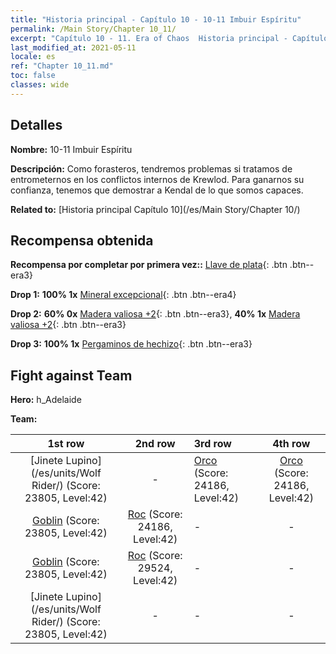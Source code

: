 ```yaml
---
title: "Historia principal - Capítulo 10 - 10-11 Imbuir Espíritu"
permalink: /Main Story/Chapter 10_11/
excerpt: "Capítulo 10 - 11. Era of Chaos  Historia principal - Capítulo 10_11. 10-11 Imbuir Espíritu"
last_modified_at: 2021-05-11
locale: es
ref: "Chapter 10_11.md"
toc: false
classes: wide
---
```


## Detalles

 **Nombre:** 10-11 Imbuir Espíritu

 **Descripción:** Como forasteros, tendremos problemas si tratamos de entrometernos en los conflictos internos de Krewlod. Para ganarnos su confianza, tenemos que demostrar a Kendal de lo que somos capaces.

 **Related to:** [Historia principal Capítulo 10](/es/Main Story/Chapter 10/)

## Recompensa obtenida

 **Recompensa por completar por primera vez::** [Llave de plata](/ItemsES/con_693/){: .btn .btn--era3}

 **Drop 1:** **100% 1x** [Mineral excepcional](/ItemsES/mat_33/){: .btn .btn--era4}

 **Drop 2:** **60% 0x** [Madera valiosa +2](/ItemsES/mat_27/){: .btn .btn--era3}, **40% 1x** [Madera valiosa +2](/ItemsES/mat_27/){: .btn .btn--era3}

 **Drop 3:** **100% 1x** [Pergaminos de hechizo](/ItemsES/con_694/){: .btn .btn--era3}


## Fight against Team
 **Hero:** h_Adelaide

 **Team:**


  | 1st row | 2nd row | 3rd row | 4th row |
  |:----:|:----:|:----|:----:|
  | [Jinete Lupino](/es/units/Wolf Rider/) (Score: 23805, Level:42)  | - | [Orco](/es/units/Orc/) (Score: 24186, Level:42)  | [Orco](/es/units/Orc/) (Score: 24186, Level:42)  |
  | [Goblin](/es/units/Goblin/) (Score: 23805, Level:42)  | [Roc](/es/units/Roc/) (Score: 24186, Level:42)  | - | - |
  | [Goblin](/es/units/Goblin/) (Score: 23805, Level:42)  | [Roc](/es/units/Roc/) (Score: 29524, Level:42)  | - | - |
  | [Jinete Lupino](/es/units/Wolf Rider/) (Score: 23805, Level:42)  | - | - | - |


